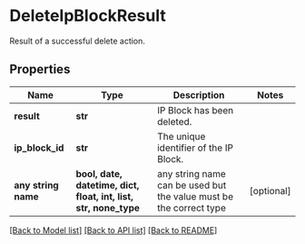 # DeleteIpBlockResult

Result of a successful delete action.

## Properties
Name | Type | Description | Notes
------------ | ------------- | ------------- | -------------
**result** | **str** | IP Block has been deleted. | 
**ip_block_id** | **str** | The unique identifier of the IP Block. | 
**any string name** | **bool, date, datetime, dict, float, int, list, str, none_type** | any string name can be used but the value must be the correct type | [optional]

[[Back to Model list]](../README.md#documentation-for-models) [[Back to API list]](../README.md#documentation-for-api-endpoints) [[Back to README]](../README.md)



